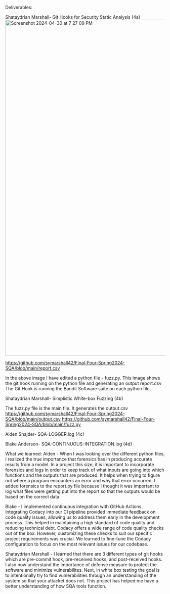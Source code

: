 Deliverables:

Shataydrian Marshall- Git Hooks for Security Static Analysis (4a)
<img width="1063" alt="Screenshot 2024-04-30 at 7 27 09 PM" src="https://github.com/symarshall42/Final-Four-Spring2024-SQA/assets/74739141/a91e9144-0aeb-4e00-a35a-8a35b42139fb">

https://github.com/symarshall42/Final-Four-Spring2024-SQA/blob/main/report.csv

In the above image I have edited a python file - fuzz.py. This image shows the git hook running on the python file and generating an output report.csv
The Git Hook is running the Bandit Software suite on each python file. 

Shataydrian Marshall- Simplistic White-box Fuzzing (4b)

The fuzz.py file is the main file. It generates the output.csv
https://github.com/symarshall42/Final-Four-Spring2024-SQA/blob/main/output.csv
https://github.com/symarshall42/Final-Four-Spring2024-SQA/blob/main/fuzz.py

Alden Snajder- SQA-LOGGER.log (4c)

Blake Anderson- SQA-CONTINUOUS-INTEGRATION.log  (4d)

What we learned:
Alden - When I was looking over the different python files, I realized the true importance that forensics has in producing accurate results from a model. In a project this size, it is important to incorporate forensics and logs in order to keep track of what inputs are going into which functions and the outputs that are produced. It helps when trying to figure out where a program encounters an error and why that error occurred. I added forensics to the report.py file because I thought it was important to log what files were getting put into the report so that the outputs would be based on the correct data. 

Blake - I implemented continuous integration with GitHub Actions. Integrating Codacy into our CI pipeline provided immediate feedback on code quality issues, allowing us to address them early in the development process. This helped in maintaining a high standard of code quality and reducing technical debt. Codacy offers a wide range of code quality checks out of the box. However, customizing these checks to suit our specific project requirements was crucial. We learned to fine-tune the Codacy configuration to focus on the most relevant issues for our codebase.

Shataydrian Marshall - I learned that there are 3 different types of git hooks which are pre-commit hook, pre-received hooks, and post-received hooks. I also now understand the importance of defense measure to protect the software and minimize vulnerabilites. Next, in white box testing the goal is to intentionally try to find vulnerabilities through an understanding of the system so that your attacket does not. This project has helped me have a better understanding of how SQA tools function.
